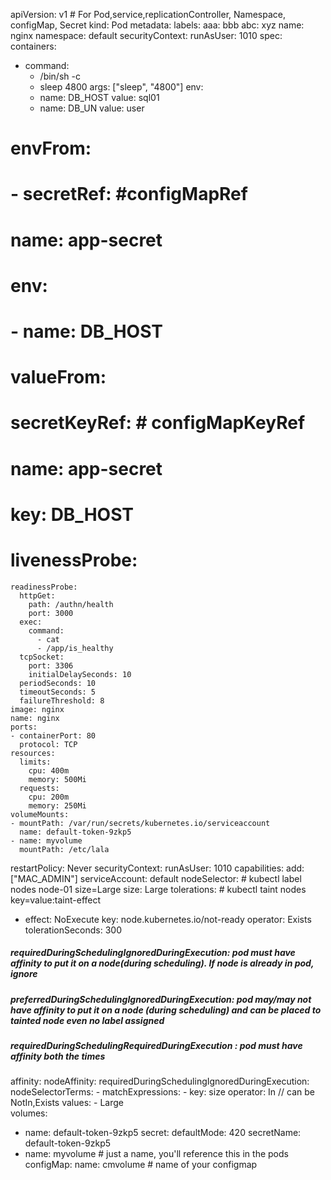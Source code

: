 apiVersion: v1 # For Pod,service,replicationController, Namespace, configMap, Secret
kind: Pod
metadata:
  labels:
    aaa: bbb
    abc: xyz
  name: nginx
  namespace: default
  securityContext: 
    runAsUser: 1010 
spec:
  containers:
  - command:
    - /bin/sh -c
    - sleep 4800
    args: ["sleep", "4800"]
    env:
    - name: DB_HOST
      value: sql01
    - name: DB_UN
      value: user
 #  envFrom:
 #    - secretRef: #configMapRef
 #        name: app-secret
 #  env:
 #    - name: DB_HOST
#       valueFrom:
#         secretKeyRef: # configMapKeyRef
#           name: app-secret
#           key: DB_HOST

  # livenessProbe:
    readinessProbe:
      httpGet:
        path: /authn/health
        port: 3000
      exec:
        command:
          - cat
          - /app/is_healthy
      tcpSocket:
        port: 3306
        initialDelaySeconds: 10
      periodSeconds: 10
      timeoutSeconds: 5
      failureThreshold: 8
    image: nginx
    name: nginx
    ports:
    - containerPort: 80
      protocol: TCP
    resources:
      limits:
        cpu: 400m
        memory: 500Mi
      requests:
        cpu: 200m
        memory: 250Mi
    volumeMounts:
    - mountPath: /var/run/secrets/kubernetes.io/serviceaccount
      name: default-token-9zkp5
    - name: myvolume
      mountPath: /etc/lala
      
  restartPolicy: Never
  securityContext: 
    runAsUser: 1010
    capabilities:
      add: ["MAC_ADMIN"]
  serviceAccount: default
  nodeSelector:  # kubectl label nodes node-01 size=Large
    size: Large
  tolerations: # kubectl taint nodes <node-name> key=value:taint-effect
  - effect: NoExecute
    key: node.kubernetes.io/not-ready
    operator: Exists
    tolerationSeconds: 300
##### requiredDuringSchedulingIgnoredDuringExecution:  pod must have affinity to put it on a node(during scheduling). If node is already in pod, ignore
##### preferredDuringSchedulingIgnoredDuringExecution: pod may/may not have affinity to put it on a node (during scheduling) and can be placed to tainted node even no label assigned
##### requiredDuringSchedulingRequiredDuringExecution : pod must have affinity both the times    
  affinity:
    nodeAffinity:
      requiredDuringSchedulingIgnoredDuringExecution:
        nodeSelectorTerms:
        - matchExpressions:
          - key: size
            operator: In  // can be NotIn,Exists
            values:
            - Large       
  volumes:
  - name: default-token-9zkp5
    secret:
      defaultMode: 420
      secretName: default-token-9zkp5
  - name: myvolume # just a name, you'll reference this in the pods
    configMap:
      name: cmvolume # name of your configmap      
